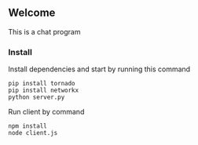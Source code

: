 ## Welcome

This is a chat program

### Install

Install dependencies and start by running this command

	pip install tornado
	pip install networkx
	python server.py

Run client by command

	npm install
	node client.js